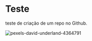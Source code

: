 # Teste

teste de criação de um repo no Github.

![pexels-david-underland-4364791](https://user-images.githubusercontent.com/78577518/114451728-f6f79400-9bad-11eb-9447-ef96087ebe72.jpg)